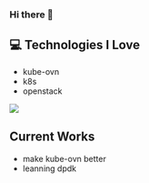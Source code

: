 ### Hi there 👋

<!--
**bobz965/bobz965** is a ✨ _special_ ✨ repository because its `README.md` (this file) appears on your GitHub profile.

Here are some ideas to get you started:

- 🔭 I’m currently working on kube-ovn
- 🌱 I’m currently learning dpdk
- 👯 I’m looking to collaborate on dpvs
- 🤔 I’m looking for help with dpvs
- 💬 Ask me about kube-ovn
- 📫 How to reach me: jmdxjsjgcxy@gmail.com
- ⚡ Fun fact: dive info sdn
-->

## :computer: Technologies I Love
* kube-ovn
* k8s
* openstack

<img src = "https://github-readme-stats.vercel.app/api/top-langs/?username=bobz965&layout=compact">

## Current Works
 * make kube-ovn better
 * leanning dpdk

